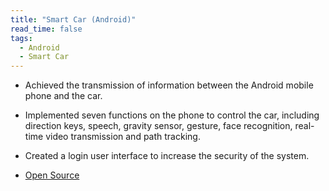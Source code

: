 ```yaml
---
title: "Smart Car (Android)"
read_time: false
tags:
  - Android
  - Smart Car
---
```


* Achieved the transmission of information between the Android mobile phone and the car.

* Implemented seven functions on the phone to control the car, including direction keys, speech, gravity sensor, gesture, face recognition, real-time video transmission and path tracking.

* Created a login user interface to increase the security of the system.

* [Open Source](https://github.com/lanouyu/The-Car-Controlled-by-Phone)